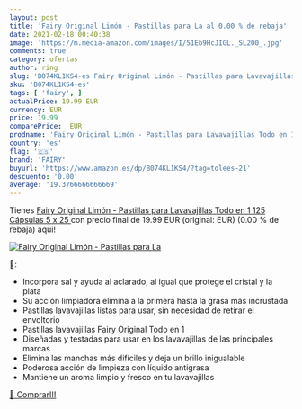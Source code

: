 ```yaml
---
layout: post
title: 'Fairy Original Limón - Pastillas para La al 0.00 % de rebaja'
date: 2021-02-18 00:40:38
image: 'https://m.media-amazon.com/images/I/51Eb9HcJIGL._SL200_.jpg'
comments: true
category: ofertas
author: ring
slug: 'B074KL1KS4-es Fairy Original Limón - Pastillas para Lavavajillas Todo en...'
sku: 'B074KL1KS4-es'
tags: [ 'fairy', ]
actualPrice: 19.99 EUR
currency: EUR
price: 19.99
comparePrice:  EUR
prodname: 'Fairy Original Limón - Pastillas para Lavavajillas Todo en 1  125 Cápsulas  5 x 25 '
country: 'es'
flag: '🇪🇸'
brand: 'FAIRY'
buyurl: 'https://www.amazon.es/dp/B074KL1KS4/?tag=tolees-21'
descuento: '0.00'
average: '19.3766666666669'
---
```


Tienes [Fairy Original Limón - Pastillas para Lavavajillas Todo en 1  125 Cápsulas  5 x 25 ](https://www.amazon.es/dp/B074KL1KS4/?tag=tolees-21) con precio final de  19.99 EUR (original:  EUR) (0.00 %  de rebaja) aqui!

[![Fairy Original Limón - Pastillas para La](https://m.media-amazon.com/images/I/51Eb9HcJIGL._SL200_.jpg)](https://www.amazon.es/dp/B074KL1KS4/?tag=tolees-21)

🔎:

- Incorpora sal y ayuda al aclarado, al igual que protege el cristal y la plata
- Su acción limpiadora elimina a la primera hasta la grasa más incrustada
- Pastillas lavavajillas listas para usar, sin necesidad de retirar el envoltorio
- Pastillas lavavajillas Fairy Original Todo en 1
- Diseñadas y testadas para usar en los lavavajillas de las principales marcas
- Elimina las manchas más difíciles y deja un brillo inigualable
- Poderosa acción de limpieza con líquido antigrasa
- Mantiene un aroma limpio y fresco en tu lavavajillas

[🛒 Comprar!!!](https://www.amazon.es/dp/B074KL1KS4/?tag=tolees-21)
